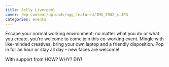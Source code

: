 ```yaml
---
title: Jelly Liverpool
cover: /wp-content/uploads/ngg_featured/IMG_3942_x.JPG
categories: events
---
```

Escape your normal working environment; no matter what you do or what you create, you’re welcome to come join this co-working event. Mingle with like-minded creatives, bring your own laptop and a friendly disposition. Pop in for an hour or stay all day &#8211; new faces are welcome!

With support from HOW? WHY? DIY!

<img class="ngg_displayed_gallery mceItem" src="http://alab.space/nextgen-attach_to_post/preview/id--1001" alt="" data-mce-placeholder="1" />
